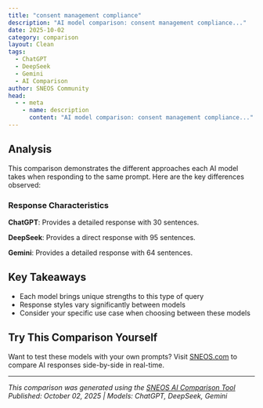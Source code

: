 ```yaml
---
title: "consent management compliance"
description: "AI model comparison: consent management compliance..."
date: 2025-10-02
category: comparison
layout: Clean
tags:
  - ChatGPT
  - DeepSeek
  - Gemini
  - AI Comparison
author: SNEOS Community
head:
  - - meta
    - name: description
      content: "AI model comparison: consent management compliance..."
---
```


<ChatComparison
  title="consent management compliance"
  prompt="consent management compliance"
  :responses='{
    "ChatGPT": "**Consent Management Compliance** refers to the practices, processes, and technologies an organization uses to obtain, record, and manage individuals\u0027 consent in accordance with applicable data protection laws and regulations. This is especially critical when handling personal data, ensuring that organizations respect user privacy and maintain transparency in how data is collected, processed, and shared.\n\n### Key Aspects of Consent Management Compliance\n\n1. **Legal Frameworks Involved:**\n   - **GDPR (General Data Protection Regulation)**: Requires freely given, specific, informed, and unambiguous consent from individuals before processing their personal data.\n   - **CCPA/CPRA (California Consumer Privacy Act/California Privacy Rights Act)**: Requires businesses to inform consumers about data collection and provide opt-out options for the sale of personal information.\n   - **ePrivacy Directive (Cookie Law)**: Governs the use of cookies and similar tracking technologies in the EU.\n   - Other local or sector-specific privacy laws worldwide.\n\n2. **Key Requirements:**\n   - **Clear and Transparent Information**: Provide users with clear details on what data is collected, how it will be used, who it will be shared with, and how long it will be retained.\n   - **Freely Given and Specific Consent**: Consent must be given voluntarily, for specific purposes, and not bundled with other terms.\n   - **Granular Consent Options**: Users should be able to consent to different types of data processing separately.\n   - **Affirmative Action**: Consent must be given through an explicit action (e.g., ticking a box), not through silence or pre-checked boxes.\n   - **Easy Withdrawal**: Users must be able to easily withdraw consent at any time.\n   - **Records of Consent**: Organizations must keep detailed records of when and how consent was obtained.\n   - **Age Verification**: If applicable, ensure parental consent for minors.\n\n3. **Consent Management Platforms (CMPs):**\n   - Software tools designed to help organizations collect, store, and manage user consents.\n   - Facilitate compliance with multiple legal requirements.\n   - Often integrate with websites and applications to present cookie banners, consent forms, and preference centers.\n\n4. **Best Practices:**\n   - Regularly update consent forms and privacy notices to reflect current data practices and legislation.\n   - Conduct audits of data processing activities and consent records.\n   - Educate employees on compliance obligations.\n   - Implement robust security measures to protect collected consent data.\n\n### Summary\n\nConsent management compliance ensures that organizations respect individuals\u2019 privacy rights by handling consent properly according to relevant laws. Using clear communication, obtaining explicit permissions, enabling easy revocation, and maintaining detailed records are essential components. Leveraging technology such as Consent Management Platforms can streamline these efforts and mitigate legal risks.\n\n---\n\nIf you want, I can provide information tailored to a specific region\u2019s regulations or advice on implementing a consent management system.",
    "DeepSeek": "Of course. This is a critical topic for any organization operating online, especially with the evolving global privacy landscape. Here is a comprehensive overview of consent management compliance.\n\n### What is Consent Management Compliance?\n\n**Consent Management Compliance** is the process of obtaining, recording, and managing user consent for the collection and processing of their personal data in a way that adheres to data privacy laws and regulations.\n\nIt\u0027s not just about having a pop-up banner; it\u0027s a systematic approach to ensuring that user consent is:\n*   **Lawful:** Meets the specific legal standard required.\n*   **Informed:** The user knows what they are agreeing to.\n*   **Freely Given:** Not forced or a condition for service (unless the data is strictly necessary for that service).\n*   **Specific:** Granted for particular purposes, not a blanket \u0022yes.\u0022\n*   **Unambiguous:** A clear affirmative action (no pre-ticked boxes).\n*   **Revocable:** As easy to withdraw as it is to give.\n\n---\n\n### Key Legal Frameworks Driving Compliance\n\nSeveral major laws have strict consent requirements. While this is not an exhaustive list, these are the most influential:\n\n1.  **GDPR (General Data Protection Regulation - EU)**\n    *   **The Gold Standard:** Sets a very high bar for consent.\n    *   **Key Requirements:** Explicit consent for special category data, no pre-ticked boxes, clear purpose specification, and easy withdrawal. It applies to any organization processing EU residents\u0027 data, regardless of location.\n\n2.  **ePrivacy Directive (Cookie Law - EU)**\n    *   **Focus:** Regulates the use of cookies and similar tracking technologies.\n    *   **Key Requirement:** Requires prior, informed consent before placing non-essential cookies (e.g., for advertising, analytics, social media). Essential cookies (e.g., for a shopping cart) do not require consent.\n\n3.  **CCPA/CPRA (California Consumer Privacy Act / California Privacy Rights Act - USA)**\n    *   **Note on Consent:** The CCPA/CPRA focuses more on the \u0022Right to Opt-Out\u0022 of the *sale* or *sharing* of personal information rather than the GDPR\u0027s \u0022opt-in\u0022 model. However, for sensitive personal information and for users under 16, it requires an opt-in consent model.\n\n4.  **Other Global Laws:** Many other countries and states (e.g., Brazil\u0027s LGPD, Canada\u0027s PIPEDA, Virginia\u0027s VCDPA, Colorado\u0027s CPA) have their own consent requirements, often borrowing concepts from GDPR and CCPA.\n\n---\n\n### Core Components of a Compliant Consent Management Platform (CMP)\n\nA Consent Management Platform (CMP) is the technical tool used to implement compliance. A robust CMP will include:\n\n1.  **The Consent Banner (UI/UX):**\n    *   **Clarity:** Uses clear, plain language, not legal jargon.\n    *   **Granular Control:** Allows users to accept or reject categories of cookies/tracking (e.g., \u0022Essential,\u0022 \u0022Performance,\u0022 \u0022Marketing,\u0022 \u0022Personalization\u0022).\n    *   **Purpose Specification:** Clearly explains *why* data is collected and *who* it is shared with (e.g., \u0022We use this to show you ads on other sites\u0022).\n    *   **Easy Action:** Prominent \u0022Accept All,\u0022 \u0022Reject All,\u0022 and \u0022Manage Preferences\u0022 buttons.\n\n2.  **Consent Storage \u0026 Proof (The Audit Trail):**\n    *   **Record Keeping:** Securely stores a timestamped record of what the user consented to, including the consent text they saw and their specific choices.\n    *   **Proof of Consent:** This is crucial for demonstrating compliance to regulators during an audit.\n\n3.  **Consent Enforcement (The Technical Backbone):**\n    *   **Blocking Scripts:** The CMP must prevent non-essential scripts (from Google Analytics, Facebook, etc.) from loading *until* consent is explicitly given.\n    *   **API Integration:** It should integrate with your website\u0027s Tag Manager (like GTM) and other systems to control data flow based on user preferences.\n\n4.  **Consent Lifecycle Management:**\n    *   **Withdrawal Mechanism:** Provides a readily accessible method (e.g., a link in the website footer) for users to change their mind and withdraw consent at any time.\n    *   **Refreshing Consent:** Has a policy for when to re-prompt users for consent (e.g., after a significant change in privacy policy or after a certain time period).\n\n---\n\n### A Step-by-Step Compliance Checklist\n\n| Step | Action Item | Key Consideration |\n| :--- | :--- | :--- |\n| **1. Data Mapping** | Identify all personal data you collect, its source, purpose, and who you share it with. | You can\u0027t manage what you don\u0027t know. This is the foundational step. |\n| **2. Legal Assessment** | Determine which laws apply to you based on your users\u0027 locations. | GDPR for EU users, CCPA/CPRA for California users, etc. |\n| **3. Classify Cookies/Trackers** | Categorize all your cookies and tracking technologies as \u0022Essential\u0022 or \u0022Non-Essential.\u0022 | Essential cookies do not require consent. All others do. |\n| **4. Choose/Implement a CMP** | Select a CMP that meets your legal and technical needs. | Ensure it blocks scripts before consent and provides a granular choice. |\n| **5. Design the Banner \u0026 UI** | Create a user-friendly banner with clear language, purposes, and granular controls. | Avoid \u0022dark patterns\u0022 that nudge users to accept all. |\n| **6. Configure \u0026 Test** | Integrate the CMP with your site and tag manager. Thoroughly test that scripts are blocked without consent. | Use browser developer tools to verify that Facebook Pixel, Google Ads, etc., are blocked until consent is given. |\n| **7. Document Everything** | Maintain records of consent, your privacy policy, and your data processing activities. | This is your evidence for regulators. |\n| **8. Train Your Team** | Ensure marketing, legal, and development teams understand the rules and the system. | Prevents accidental non-compliance from internal actions. |\n| **9. Monitor \u0026 Update** | Regularly audit your setup, especially when adding new tools, and stay updated on changing laws. | Compliance is not a one-time project. |\n\n---\n\n### Common Pitfalls to Avoid\n\n*   **\u0022Cookie Walls\u0022:** Making access to a website conditional on consent is generally not considered \u0022freely given\u0022 under GDPR.\n*   **Pre-ticked Boxes:** This is explicitly illegal under GDPR. Silence or inaction does not constitute consent.\n*   **Banner Design:** Using confusing language, hiding the reject button, or making it much harder to reject than to accept (\u0022dark patterns\u0022).\n*   **Assuming Consent:** You cannot assume consent from a user\u0027s continued use of the site or their scrolling.\n*   **Ignoring Withdrawal:** Failing to provide a clear and easy way for users to change their preferences.\n*   **Blocking Failure:** The CMP is installed, but it fails to technically block non-essential scripts before consent is given, rendering the banner useless.\n\n### Conclusion\n\nConsent management compliance is a dynamic and essential practice for building trust with users and avoiding significant regulatory fines (which can be up to 4% of global annual turnover under GDPR). By implementing a transparent, user-centric, and technically sound consent management strategy, organizations can not only comply with the law but also demonstrate respect for their users\u0027 privacy.",
    "Gemini": "Consent management compliance is a critical aspect of modern data privacy regulations. It ensures that organizations obtain, record, and manage individuals\u0027 consent for the collection, use, and sharing of their personal data, in accordance with applicable laws and regulations. Here\u0027s a comprehensive overview:\n\n**What is Consent Management?**\n\nConsent management involves the processes and technologies organizations use to:\n\n*   **Obtain:** Request and receive explicit and informed consent from individuals before collecting or processing their data.\n*   **Record:** Store and document the consent received, including the specific data processing activities consented to, the method of consent, and the date and time.\n*   **Manage:** Provide individuals with the ability to access, review, modify, and withdraw their consent easily and at any time.\n*   **Demonstrate:** Be able to demonstrate compliance with consent requirements to regulatory bodies and individuals.\n\n**Why is Consent Management Compliance Important?**\n\n*   **Legal Requirements:** Many data privacy laws, such as the GDPR (General Data Protection Regulation) in Europe, the CCPA (California Consumer Privacy Act), and the LGPD (Lei Geral de Prote\u00E7\u00E3o de Dados) in Brazil, mandate explicit and informed consent for certain data processing activities.  Non-compliance can result in significant fines, legal action, and reputational damage.\n*   **Building Trust:** Demonstrating respect for user privacy and providing control over their data builds trust and enhances brand reputation.\n*   **Ethical Considerations:** Respecting individual autonomy and data privacy is an ethical imperative.\n*   **Competitive Advantage:**  Strong data privacy practices can be a differentiator in a market increasingly concerned with data security and privacy.\n\n**Key Regulations and Laws Requiring Consent Management:**\n\n*   **GDPR (General Data Protection Regulation - EU):**  This is a landmark regulation that sets a high standard for data privacy and requires explicit, informed, freely given, and unambiguous consent for data processing.  It applies to organizations operating within the EU or processing the data of EU residents.\n*   **ePrivacy Directive (EU):**  Also known as the \u0022Cookie Law,\u0022 this directive requires informed consent for the use of cookies and similar tracking technologies.  It\u0027s currently being updated into the ePrivacy Regulation, which will further strengthen consent requirements.\n*   **CCPA/CPRA (California Consumer Privacy Act / California Privacy Rights Act - US):**  While not as strict as the GDPR in terms of explicit consent, the CCPA grants California residents the right to opt-out of the sale of their personal information.  The CPRA further strengthens these rights.\n*   **LGPD (Lei Geral de Prote\u00E7\u00E3o de Dados - Brazil):**  This law is heavily influenced by the GDPR and requires consent for data processing, with similar provisions regarding transparency and individual rights.\n*   **PIPEDA (Personal Information Protection and Electronic Documents Act - Canada):** Requires consent for the collection, use, and disclosure of personal information.\n\n**Key Elements of a Consent Management Compliance Program:**\n\n1.  **Data Mapping and Audit:**\n    *   Identify all data collection points and data processing activities within the organization.\n    *   Determine which activities require consent based on applicable laws.\n    *   Document data flows and the types of personal data collected.\n2.  **Consent Mechanisms:**\n    *   **Clear and Plain Language:** Use easy-to-understand language when requesting consent, avoiding legal jargon and technical terms.\n    *   **Granular Consent:**  Offer options for individuals to consent to specific data processing activities, rather than a blanket \u0022agree to all\u0022 approach.\n    *   **Active Opt-In:** Require individuals to actively consent to data processing.  Pre-ticked boxes or implied consent are generally not sufficient.\n    *   **Easy Withdrawal:** Make it easy for individuals to withdraw their consent at any time, using the same method as consent was given or an equally convenient method.\n    *   **Record Keeping:**  Maintain a detailed record of all consents received, including:\n        *   Date and time of consent\n        *   Method of consent\n        *   Specific data processing activities consented to\n        *   Information provided to the user at the time of consent\n        *   Any subsequent changes to consent\n3.  **Transparency and Information:**\n    *   **Privacy Policy:**  Maintain a clear and accessible privacy policy that explains how personal data is collected, used, shared, and protected.\n    *   **Purpose Limitation:**  Only collect and use data for the specific purposes for which consent was obtained.\n    *   **Data Minimization:** Collect only the data that is necessary for the specified purpose.\n    *   **Data Security:**  Implement appropriate security measures to protect personal data from unauthorized access, use, or disclosure.\n4.  **Technology and Tools:**\n    *   **Consent Management Platforms (CMPs):**  These specialized software solutions help organizations manage consent requests, record consent, and provide users with control over their data.  They often integrate with websites, mobile apps, and other data collection channels.  Examples include OneTrust, TrustArc, and Cookiebot.\n    *   **Cookie Banners:**  Implement clear and informative cookie banners on websites to obtain consent for the use of cookies and tracking technologies.\n    *   **Preference Centers:**  Provide users with a centralized location to manage their consent preferences across different channels and services.\n5.  **Training and Awareness:**\n    *   **Employee Training:**  Train employees on data privacy regulations and the organization\u0027s consent management policies.\n    *   **Awareness Campaigns:**  Raise awareness among employees and customers about data privacy and consent rights.\n6.  **Monitoring and Review:**\n    *   **Regular Audits:**  Conduct regular audits of consent management practices to ensure compliance with applicable laws and regulations.\n    *   **Policy Updates:**  Update privacy policies and consent management procedures as needed to reflect changes in laws, regulations, or business practices.\n    *   **Incident Response:**  Develop a plan for responding to data privacy incidents, including data breaches and complaints related to consent.\n\n**Key Considerations When Choosing a Consent Management Platform (CMP):**\n\n*   **Compliance with Regulations:** Ensure the CMP supports compliance with the specific data privacy regulations that apply to your organization (e.g., GDPR, CCPA).\n*   **Customization:**  Look for a CMP that allows you to customize consent requests and user interfaces to match your brand and meet your specific needs.\n*   **Integration:**  Choose a CMP that integrates with your existing website, mobile app, and other data collection channels.\n*   **Scalability:**  Select a CMP that can scale to meet the growing needs of your organization.\n*   **Reporting and Analytics:**  Ensure the CMP provides reporting and analytics features to track consent rates, user preferences, and other key metrics.\n*   **User Experience:**  Prioritize a CMP that offers a user-friendly experience for both your staff and your website visitors.\n\n**Challenges of Consent Management:**\n\n*   **Implementation Complexity:**  Implementing a comprehensive consent management program can be complex and time-consuming, especially for large organizations.\n*   **Maintaining Compliance:**  Data privacy laws and regulations are constantly evolving, so organizations need to stay up-to-date and adapt their consent management practices accordingly.\n*   **Balancing Compliance and User Experience:**  Striking the right balance between complying with consent requirements and providing a positive user experience can be challenging.\n*   **International Variations:** Consent requirements vary across different countries and regions, so organizations operating internationally need to understand and comply with the specific regulations in each jurisdiction.\n\n**In summary, consent management compliance is an ongoing process that requires careful planning, implementation, and monitoring. By prioritizing data privacy and providing individuals with control over their data, organizations can build trust, enhance their reputation, and avoid costly legal penalties.**  It\u0027s crucial to seek legal advice to understand the specific requirements that apply to your organization and to ensure your consent management practices are compliant.\n"
  }'
  published-date="02:13"
/>

## Analysis

This comparison demonstrates the different approaches each AI model takes when responding to the same prompt. Here are the key differences observed:

### Response Characteristics

**ChatGPT**: Provides a detailed response with 30 sentences. 

**DeepSeek**: Provides a direct response with 95 sentences. 

**Gemini**: Provides a detailed response with 64 sentences. 

## Key Takeaways

- Each model brings unique strengths to this type of query
- Response styles vary significantly between models
- Consider your specific use case when choosing between these models

## Try This Comparison Yourself

Want to test these models with your own prompts? Visit [SNEOS.com](https://sneos.com) to compare AI responses side-by-side in real-time.

---

*This comparison was generated using the [SNEOS AI Comparison Tool](https://sneos.com)*
*Published: October 02, 2025 | Models: ChatGPT, DeepSeek, Gemini*

